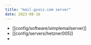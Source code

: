 ```yaml
---
title: "mail.gvois.com server"
date: 2023-08-16
---
```


- [[config/software/simplemailserver]]
- [[config/servers/hetzner005]]
- 